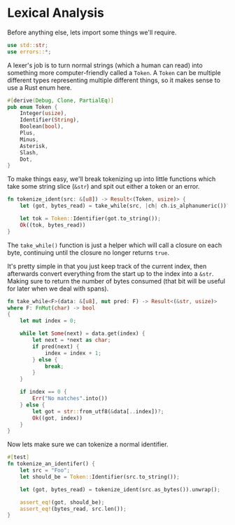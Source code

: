 # Lexical Analysis

Before anything else, lets import some things we'll require.

```rust
use std::str;
use errors::*;
```

A lexer's job is to turn normal strings (which a human can read) into 
something more computer-friendly called a `Token`. A `Token` can be multiple
different types representing multiple different things, so it makes sense to 
use a Rust enum here.

```rust
#[derive(Debug, Clone, PartialEq)]
pub enum Token {
    Integer(usize),
    Identifier(String),
    Boolean(bool),
    Plus,
    Minus,
    Asterisk,
    Slash,
    Dot,
}
```

To make things easy, we'll break tokenizing up into little functions which 
take some string slice (`&str`) and spit out either a token or an error.

```rust
fn tokenize_ident(src: &[u8]) -> Result<(Token, usize)> {
    let (got, bytes_read) = take_while(src, |ch| ch.is_alphanumeric())?;

    let tok = Token::Identifier(got.to_string());
    Ok((tok, bytes_read))
}
```

The `take_while()` function is just a helper which will call a closure on each
byte, continuing until the closure no longer returns `true`. 

It's pretty simple in that you just keep track of the current index, then 
afterwards convert everything from the start up to the index into a `&str`. 
Making sure to return the number of bytes consumed (that bit will be useful 
for later when we deal with spans).

```rust
fn take_while<F>(data: &[u8], mut pred: F) -> Result<(&str, usize)> 
where F: FnMut(char) -> bool
{
    let mut index = 0;

    while let Some(next) = data.get(index) {
        let next = *next as char;
        if pred(next) {
            index = index + 1;
        } else {
            break;
        }
    }

    if index == 0 {
        Err("No matches".into())
    } else {
        let got = str::from_utf8(&data[..index])?;
        Ok((got, index))
    }
}
```

Now lets make sure we can tokenize a normal identifier.

```rust
#[test]
fn tokenize_an_identifer() {
    let src = "Foo";
    let should_be = Token::Identifier(src.to_string());

    let (got, bytes_read) = tokenize_ident(src.as_bytes()).unwrap();

    assert_eq!(got, should_be);
    assert_eq!(bytes_read, src.len());
}
```